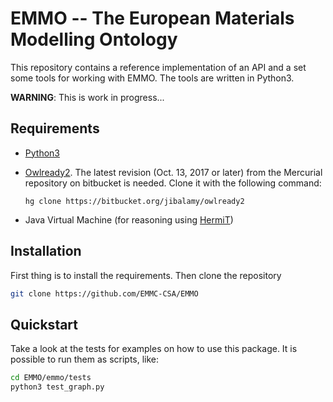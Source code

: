 EMMO -- The European Materials Modelling Ontology
=================================================
This repository contains a reference implementation of an API and a set
some tools for working with EMMO.  The tools are written in Python3.

**WARNING**: This is work in progress...


Requirements
------------
* [Python3](https://www.python.org/)
* [Owlready2](https://bitbucket.org/jibalamy/owlready2).
  The latest revision (Oct. 13, 2017 or later) from the Mercurial repository
  on bitbucket is needed.  Clone it with the following command:

      hg clone https://bitbucket.org/jibalamy/owlready2

* Java Virtual Machine (for reasoning using [HermiT](http://www.hermit-reasoner.com/))


Installation
------------
First thing is to install the requirements.  Then clone the repository

```bash
git clone https://github.com/EMMC-CSA/EMMO
```


Quickstart
----------
Take a look at the tests for examples on how to use this package.  It is
possible to run them as scripts, like:

```bash
cd EMMO/emmo/tests
python3 test_graph.py
```
